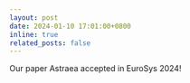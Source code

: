 ```yaml
---
layout: post
date: 2024-01-10 17:01:00+0800
inline: true
related_posts: false
---
```


Our paper Astraea accepted in EuroSys 2024!